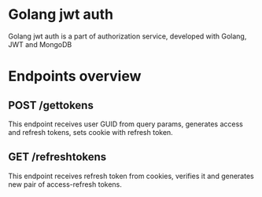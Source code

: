 # Golang jwt auth
Golang jwt auth is a part of authorization service, developed with Golang, JWT and MongoDB

# Endpoints overview

## POST /gettokens
This endpoint receives user GUID from query params, generates access and refresh tokens, sets cookie with refresh token.

## GET /refreshtokens
This endpoint receives refresh token from cookies, verifies it and generates new pair of access-refresh tokens.
